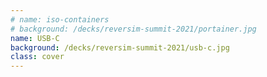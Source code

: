 ```yaml
---
# name: iso-containers
# background: /decks/reversim-summit-2021/portainer.jpg
name: USB-C
background: /decks/reversim-summit-2021/usb-c.jpg
class: cover
---
```


<!-- <aside slot="presenter">
standardization > containers
</aside>

<svg xmlns="http://www.w3.org/2000/svg" viewBox="0 0 283.4644 260.7876">
  <title>ISO logo</title>
  <path fill="black" d="M168.7075,182.0938c-1.018,3.9648-2.1279,7.6933-3.332,11.1279-7.8613-.7061-15.979-1.0791-24.1782-1.0791-7.8579,0-15.5542.3281-22.9937.9551-1.189-3.4014-2.2856-7.086-3.2881-11.0039h-6.083c.9912,4.039,2.0987,7.92,3.3233,11.582a201.1572,201.1572,0,0,0-31.045,5.7158,94.2532,94.2532,0,0,1-15.643-17.2978H58.2954a98.997,98.997,0,0,0,167.0308,0h-7.169a94.0425,94.0425,0,0,1-15.9487,17.5517,200.5518,200.5518,0,0,0-30.7925-5.81c1.2456-3.71,2.37-7.6425,3.377-11.7421ZM86.9326,204.0127a208.3694,208.3694,0,0,1,27.3076-4.5674c3.6568,9.3242,8.4556,16.9961,13.2032,21.8184A95.3157,95.3157,0,0,1,86.9326,204.0127Zm54.88,18.4141c-7.5195,0-15.292-8.8428-21.4048-23.5411,6.7949-.5312,13.7666-.8134,20.79-.8134,7.4477,0,14.8183.3154,21.9775.91C157.0693,213.62,149.3159,222.4268,141.8125,222.4268Zm54.5728-18.1885a95.3977,95.3977,0,0,1-40.2032,17.0254c4.7266-4.8008,9.5078-12.43,13.1563-21.6944A203.7973,203.7973,0,0,1,196.3853,204.2383Z"/>
  <path fill="black" d="M163.3,111.5908V85.792H142.5815A160.8563,160.8563,0,0,0,123.3872,84.27c-23.8691,0-40.2217,8.7368-40.2217,28.0337,0,37.9859,54.7456,21.4263,54.7456,35.645,0,4.37-4.37,6.8077-15.1342,6.8077-8.1255,0-15.2339-1.7286-18.2793-3.3516V145.918H83.7764v25.7968h20.7212a177.289,177.289,0,0,0,20.31,1.5235c31.3848,0,41.8448-12.7949,41.8448-28.4356,0-37.78-55.2491-20.417-55.2491-35.5464,0-3.6582,3.7574-6.5009,13.4043-6.5009,7.5176,0,14.7266,1.73,17.7744,3.3506v5.4848Z"/>
  <polygon points="22.226 150.563 22.226 171.891 77.576 171.891 77.576 150.563 63.662 150.563 63.662 107.295 77.576 107.295 77.576 85.967 22.226 85.967 22.226 107.295 36.137 107.295 36.137 150.563 22.226 150.563"/>
  <path fill="black" d="M218.1553,75.7632h7.1709a98.9986,98.9986,0,0,0-167.0308,0h7.17A94.3115,94.3115,0,0,1,81.4116,58.2124a200.4691,200.4691,0,0,0,30.794,5.8105c-1.2461,3.7125-2.3692,7.6407-3.3755,11.74h6.0849c1.0181-3.9634,2.1265-7.6929,3.3326-11.1284,7.8613.7075,15.98,1.08,24.1787,1.08,7.8589,0,15.5517-.3282,22.9936-.9537,1.1865,3.4,2.2847,7.0874,3.2857,11.0025h6.0859c-.9932-4.0391-2.1011-7.919-3.3223-11.5806a201.499,201.499,0,0,0,31.04-5.7148A94.0147,94.0147,0,0,1,218.1553,75.7632Zm-103.87-17.4717a204.74,204.74,0,0,1-27.0469-4.6689A95.3419,95.3419,0,0,1,127.44,36.5938C122.7139,41.3936,117.93,49.0269,114.2852,58.2915Zm28.1411,1.4941c-7.4463,0-14.82-.3144-21.98-.9082,6.1064-14.6377,13.8579-23.4467,21.3642-23.4467,7.52,0,15.292,8.8462,21.4034,23.5415C156.4219,59.5049,149.4482,59.7837,142.4263,59.7856Zm26.9575-1.3745c-3.6592-9.3247-8.4566-16.997-13.2051-21.8173a95.3123,95.3123,0,0,1,40.51,17.2524A207.8674,207.8674,0,0,1,169.3838,58.4111Z"/>
  <path fill="black" d="M217.3525,84.27c-27.4248,0-47.0258,15.9434-47.0258,44.4844s19.601,44.4844,47.0258,44.4844c27.419,0,47.0225-15.9434,47.0225-44.4844S244.7715,84.27,217.3525,84.27Zm0,68.7578c-10.87,0-17.7754-6.9043-17.7754-24.2734,0-17.3647,6.9053-24.269,17.7754-24.269,10.8643,0,17.7715,6.9043,17.7715,24.269C235.124,146.123,228.2168,153.0273,217.3525,153.0273Z"/>
</svg> -->
